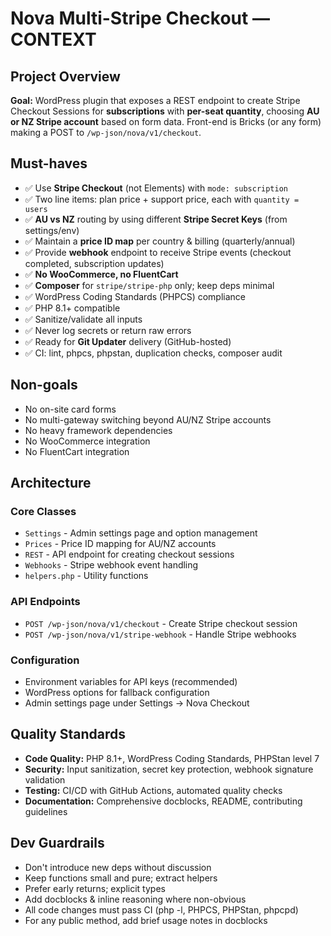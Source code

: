 # Nova Multi-Stripe Checkout — CONTEXT

## Project Overview

**Goal:** WordPress plugin that exposes a REST endpoint to create Stripe Checkout Sessions for **subscriptions** with **per-seat quantity**, choosing **AU or NZ Stripe account** based on form data. Front-end is Bricks (or any form) making a POST to `/wp-json/nova/v1/checkout`.

## Must-haves

- ✅ Use **Stripe Checkout** (not Elements) with `mode: subscription`
- ✅ Two line items: plan price + support price, each with `quantity = users`
- ✅ **AU vs NZ** routing by using different **Stripe Secret Keys** (from settings/env)
- ✅ Maintain a **price ID map** per country & billing (quarterly/annual)
- ✅ Provide **webhook** endpoint to receive Stripe events (checkout completed, subscription updates)
- ✅ **No WooCommerce, no FluentCart**
- ✅ **Composer** for `stripe/stripe-php` only; keep deps minimal
- ✅ WordPress Coding Standards (PHPCS) compliance
- ✅ PHP 8.1+ compatible
- ✅ Sanitize/validate all inputs
- ✅ Never log secrets or return raw errors
- ✅ Ready for **Git Updater** delivery (GitHub-hosted)
- ✅ CI: lint, phpcs, phpstan, duplication checks, composer audit

## Non-goals

- No on-site card forms
- No multi-gateway switching beyond AU/NZ Stripe accounts
- No heavy framework dependencies
- No WooCommerce integration
- No FluentCart integration

## Architecture

### Core Classes
- `Settings` - Admin settings page and option management
- `Prices` - Price ID mapping for AU/NZ accounts
- `REST` - API endpoint for creating checkout sessions
- `Webhooks` - Stripe webhook event handling
- `helpers.php` - Utility functions

### API Endpoints
- `POST /wp-json/nova/v1/checkout` - Create Stripe checkout session
- `POST /wp-json/nova/v1/stripe-webhook` - Handle Stripe webhooks

### Configuration
- Environment variables for API keys (recommended)
- WordPress options for fallback configuration
- Admin settings page under Settings → Nova Checkout

## Quality Standards

- **Code Quality:** PHP 8.1+, WordPress Coding Standards, PHPStan level 7
- **Security:** Input sanitization, secret key protection, webhook signature validation
- **Testing:** CI/CD with GitHub Actions, automated quality checks
- **Documentation:** Comprehensive docblocks, README, contributing guidelines

## Dev Guardrails

- Don't introduce new deps without discussion
- Keep functions small and pure; extract helpers
- Prefer early returns; explicit types
- Add docblocks & inline reasoning where non-obvious
- All code changes must pass CI (php -l, PHPCS, PHPStan, phpcpd)
- For any public method, add brief usage notes in docblocks
